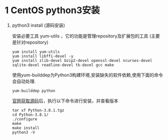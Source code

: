 # 1 CentOS python3安装
1. python3 install (源码安装)

	安装必要工具 yum-utils ，它的功能是管理repository及扩展包的工具 (主要是针对repository)
    ```
    yum install yum-utils
    yum install libffi-devel -y
    yum install zlib-devel bzip2-devel openssl-devel ncurses-devel sqlite-devel readline-devel tk-devel gcc make
    ```
   使用yum-builddep为Python3构建环境,安装缺失的软件依赖,使用下面的命令会自动处理.
    ```
    yum-builddep python
    ```
    [官网获取源码](https://www.python.org/downloads/release/python-381/)后，执行以下命令进行安装，并查看版本
    ```
    tar xf Python-3.8.1.tgz
    cd Python-3.8.1/
    ./configure 
    make
    make install
    python3 -V
    ```

<!--stackedit_data:
eyJoaXN0b3J5IjpbMTI5Nzk0MjYsMTM5NjQyOTU2NSwtMjAwNj
I3NjkzN119
-->